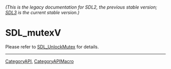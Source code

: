 ###### (This is the legacy documentation for SDL2, the previous stable version; [SDL3](https://wiki.libsdl.org/SDL3/) is the current stable version.)
# SDL_mutexV

Please refer to [SDL_UnlockMutex](SDL_UnlockMutex) for details.

----
[CategoryAPI](CategoryAPI), [CategoryAPIMacro](CategoryAPIMacro)

